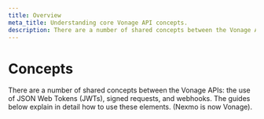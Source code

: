 ```yaml
---
title: Overview
meta_title: Understanding core Vonage API concepts.
description: There are a number of shared concepts between the Vonage APIs. The use of JSON Web Tokens (JWTs), signed requests, and webhooks. This guide explains in detail how to use these elements. (Nexmo is now Vonage).
---
```


# Concepts

There are a number of shared concepts between the Vonage APIs: the use of JSON Web Tokens (JWTs), signed requests, and webhooks. The guides below explain in detail how to use these elements. (Nexmo is now Vonage).

